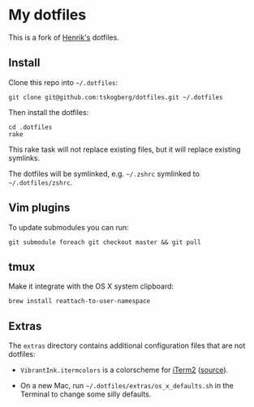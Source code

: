 # My dotfiles

This is a fork of [Henrik's](https://github.com/henrik) dotfiles.

## Install

Clone this repo into `~/.dotfiles`:

    git clone git@github.com:tskogberg/dotfiles.git ~/.dotfiles

Then install the dotfiles:

    cd .dotfiles
    rake

This rake task will not replace existing files, but it will replace existing symlinks.

The dotfiles will be symlinked, e.g. `~/.zshrc` symlinked to `~/.dotfiles/zshrc`.

## Vim plugins

To update submodules you can run:

    git submodule foreach git checkout master && git pull

## tmux

Make it integrate with the OS X system clipboard:

    brew install reattach-to-user-namespace

## Extras

The `extras` directory contains additional configuration files that are not dotfiles:

 * `VibrantInk.itermcolors` is a colorscheme for [iTerm2](http://www.iterm2.com/) ([source](https://github.com/asanghi/vibrantinklion)).

 * On a new Mac, run `~/.dotfiles/extras/os_x_defaults.sh` in the Terminal to change some silly defaults.
